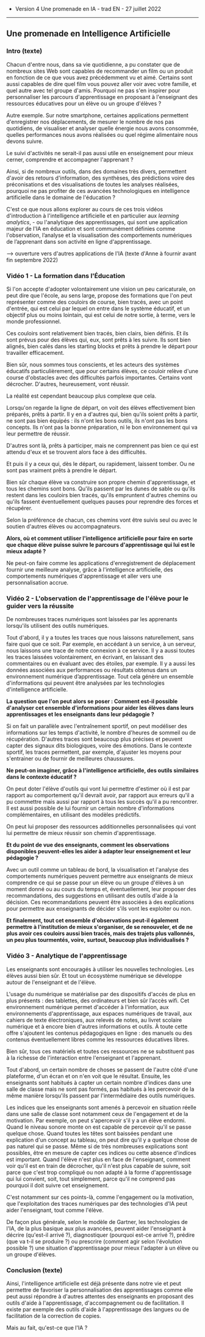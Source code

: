 * Version 4 Une promenade en IA - trad EN - 27 juillet 2022



-----------
## Une promenade en Intelligence Artificielle


### Intro (texte)
Chacun d'entre nous, dans sa vie quotidienne, a pu constater que de nombreux sites Web sont capables de recommander un film ou un produit en fonction de ce que vous avez précédemment vu et aimé. Certains sont aussi capables de dire quel film vous pouvez aller voir avec votre famille, et quel autre avec tel groupe d'amis.
Pourquoi ne pas s'en inspirer pour personnaliser les parcours d'apprentissage en proposant à l'enseignant des ressources éducatives pour un élève ou un groupe d'élèves ?

Autre exemple. Sur notre smartphone, certaines applications permettent d'enregistrer nos déplacements, de mesurer le nombre de nos pas quotidiens, de visualiser et analyser quelle énergie nous avons consommée, quelles performances nous avons réalisées ou quel régime alimentaire nous devons suivre.

Le suivi d'activités ne serait-il pas aussi utile en enseignement pour mieux cerner, comprendre et accompagner l'apprenant ?

Ainsi, si de nombreux outils, dans des domaines très divers, permettent d'avoir des retours d'information, des synthèses, des prédictions voire des préconisations et des visualisations de toutes les analyses réalisées, pourquoi ne pas profiter de ces avancées technologiques en intelligence artificielle dans le domaine de l'éducation ?

C'est ce que nous allons explorer au cours de ces trois vidéos d'introduction à l'intelligence artificielle et en particulier aux _learning analytics_, - ou l'analytique des apprentissages, qui sont une application majeur de l'IA en éducation et sont communément définies comme l'observation, l’analyse et la visualisation des comportements numériques de l’apprenant dans son activité en ligne d'apprentissage.

--> ouverture vers d'autres applications de l'IA (texte d'Anne à fournir avant fin septembre 2022)


### Vidéo 1 - La formation dans l'Éducation

Si l'on accepte d'adopter volontairement une vision un peu caricaturale, on peut dire que l'école, au sens large, propose des formations que l'on peut représenter comme des couloirs de course, bien tracés, avec un point d'entrée, qui est celui par lequel on entre dans le système éducatif, et un objectif plus ou moins lointain, qui est celui de notre sortie, à terme, vers le monde professionnel.

Ces couloirs sont relativement bien tracés, bien clairs, bien définis. Et ils sont prévus pour des élèves qui, eux, sont prêts à les suivre.
Ils sont bien alignés, bien calés dans les starting blocks et prêts à prendre le départ pour travailler efficacement.

Bien sûr, nous sommes tous conscients, et les acteurs des systèmes éducatifs particulièrement, que pour certains élèves, ce couloir relève d'une course d'obstacles avec des difficultés parfois importantes.
Certains vont décrocher. D'autres, heureusement, vont réussir.

La réalité est cependant beaucoup plus complexe que cela.

Lorsqu'on regarde la ligne de départ, on voit des élèves effectivement bien préparés, prêts à partir.
Il y en a d'autres qui, bien qu'ils soient prêts à partir, ne sont pas bien équipés :  ils n'ont les bons outils, ils n'ont pas les bons concepts. Ils n'ont pas la bonne préparation, ni le bon environnement qui va leur permettre de réussir.

D'autres sont là, prêts à participer, mais ne comprennent pas bien ce qui est attendu d'eux et se trouvent alors face à des difficultés.

Et puis il y a ceux qui, dès le départ, ou rapidement, laissent tomber. Ou ne sont pas vraiment prêts à prendre le départ.

Bien sûr chaque élève va construire son propre chemin d'apprentissage, et tous les chemins sont bons. Qu'ils passent par les dunes de sable ou qu'ils restent dans les couloirs bien tracés, qu'ils empruntent d'autres chemins ou qu'ils fassent éventuellement quelques pauses pour reprendre des forces et récupérer.

Selon la préférence de chacun, ces chemins vont être suivis seul ou avec le soutien d'autres élèves ou accompagnateurs.


**Alors, où et comment utiliser l'intelligence artificielle pour faire en sorte que chaque élève puisse suivre le parcours d'apprentissage qui lui est le mieux adapté ?**

Ne peut-on faire comme les applications d'enregistrement de déplacement  fournir une meilleure analyse, grâce à l'intelligence artificielle, des comportements numériques d'apprentissage et aller vers une personnalisation accrue.


### Vidéo 2 - L'observation de l'apprentissage de l'élève pour le guider vers la réussite

De nombreuses traces numériques sont laissées par les apprenants lorsqu'ils utilisent des outils numériques.

Tout d'abord, il y a toutes les traces que nous laissons naturellement, sans faire quoi que ce soit. Par exemple, en accédant à un service, à un serveur, nous laissons une trace de notre connexion à ce service. Il y a aussi toutes les traces laissées volontairement, en écrivant, en laissant des commentaires ou en évaluant avec des étoiles, par exemple. Il y a aussi les données associées aux performances ou résultats obtenus dans un environnement numérique d’apprentissage.
Tout cela génère un ensemble d'informations qui peuvent être analysées par les technologies d'intelligence artificielle.

**La question que l'on peut alors se poser : Comment est-il possible d'analyser cet ensemble d'informations pour aider les élèves dans leurs apprentissages et les enseignants dans leur pédagogie ?**

Si on fait un parallèle avec l'entraînement sportif, on peut modéliser des informations sur les temps d'activité, le nombre d'heures de sommeil ou de récupération. D'autres traces sont beaucoup plus précises et peuvent capter des signaux dits biologiques, voire des émotions. Dans le contexte sportif, les traces permettent, par exemple, d'ajuster les moyens pour s'entrainer ou de fournir de meilleures chaussures.

**Ne peut-on imaginer, grâce à l'intelligence artificielle, des outils similaires dans le contexte éducatif ?**

On peut doter l'élève d'outils qui vont lui permettre d'estimer où il est par rapport au comportement qu'il devrait avoir, par rapport aux erreurs qu'il a pu commettre mais aussi par rapport à tous les succès qu'il a pu rencontrer. Il est aussi possible de lui fournir un certain nombre d'informations complémentaires, en utilisant des modèles prédictifs.

On peut lui proposer des ressources additionnelles personnalisées qui vont lui permettre de mieux réussir son chemin d'apprentissage.

**Et du point de vue des enseignants, comment les observations disponibles peuvent-elles les aider à adapter leur enseignement et leur  pédagogie ?**

Avec un outil comme un tableau de bord, la visualisation et l'analyse des comportements numériques peuvent permettre aux enseignants de mieux comprendre ce qui se passe pour un élève ou un groupe d'élèves à un moment donné ou au cours du temps et, éventuellement, leur proposer des recommandations, des suggestions en utilisant des outils d'aide à la décision.
Ces recommandations peuvent être associées à des explications pour permettre aux enseignants de décider s'ils vont les exploiter ou non.

**Et finalement, tout cet ensemble d'observations peut-il également permettre à l'institution de mieux s'organiser, de se renouveler, et de ne plus avoir ces couloirs aussi bien tracés, mais des trajets plus vallonnés, un peu plus tourmentés, voire, surtout, beaucoup plus individualisés ?**


### Vidéo 3 - Analytique de l'apprentissage

Les enseignants sont encouragés à utiliser les nouvelles technologies. Les élèves aussi bien sûr. Et tout un écosystème numérique se développe autour de l'enseignant et de l'élève.

L'usage du numérique se matérialise par des dispositifs d'accès de plus en plus présents : des tablettes, des ordinateurs et bien sûr l’accès wifi. Cet environnement numérique permet d'accéder à l'information, aux environnements d'apprentissage, aux espaces numériques de travail, aux cahiers de texte électroniques, aux relevés de notes, au livret scolaire numérique et à encore bien d'autres informations et outils.
À toute cette offre s'ajoutent les contenus pédagogiques en ligne : des manuels ou des contenus éventuellement libres comme les ressources éducatives libres.

Bien sûr, tous ces matériels et toutes ces ressources ne se substituent pas à la richesse de l'interaction entre l'enseignant et l'apprenant.

Tout d'abord, un certain nombre de choses se passent de l'autre côté d'une plateforme, d'un écran et on n'en voit que le résultat.
Ensuite, les enseignants sont habitués à capter un certain nombre d'indices dans une salle de classe mais ne sont pas formés, pas habitués à les percevoir de la même manière lorsqu'ils passent par l'intermédiaire des outils numériques.

Les indices que les enseignants sont amenés à percevoir en situation réelle dans une salle de classe sont notamment ceux de l'engagement et de la motivation.
Par exemple, on peut s'apercevoir s'il y a un élève endormi. Quand le niveau sonore monte on est capable de percevoir qu'il se passe quelque chose. Quand toutes les têtes sont baissées pendant une explication d'un concept au tableau, on peut dire qu'il y a quelque chose de pas naturel qui se passe.
Même si de très nombreuses explications sont possibles, être en mesure de capter ces indices ou cette absence d'indices est important.
Quand l'élève n'est plus en face de l'enseignant, comment voir qu'il est en train de décrocher, qu'il n'est plus capable de suivre, soit parce que c'est trop compliqué ou non adapté à la forme d'apprentissage qui lui convient, soit, tout simplement, parce qu'il ne comprend pas pourquoi il doit suivre cet enseignement.

C'est notamment sur ces points-là, comme l'engagement ou la motivation, que l'exploitation des traces numériques par des technologies d'IA peut aider l'enseignant, tout comme l'élève.

De façon plus générale, selon le modèle de Gartner, les technologies de l'IA, de la plus basique aux plus avancées, peuvent aider l'enseignant à décrire (qu'est-il arrivé ?), diagnostiquer (pourquoi est-ce arrivé ?), prédire (que va t-il se produire ?) ou prescrire (comment agir selon l'évolution possible ?) une situation d'apprentissage pour mieux l'adapter à un élève ou un groupe d'élèves.



### Conclusion (texte)
Ainsi, l'intelligence artificielle est déjà présente dans notre vie et peut permettre de favoriser la personnalisation des apprentissages comme elle peut aussi répondre à d'autres attentes des enseignants en proposant des outils d'aide à l'apprentissage, d'accompagnement ou de facilitation. Il existe par exemple des outils d'aide à l'apprentissage des langues ou de facilitation de la correction de copies.

Mais au fait, qu'est-ce que l'IA ?
